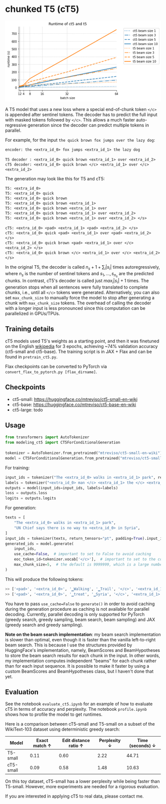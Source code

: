 # chunked T5 (cT5)

![Runtime of ct5 and t5 in seconds](./runtime_ct5_vs_t5.png)

A T5 model that uses a new loss where a special end-of-chunk token `</c>` is appended after sentinel tokens. 
The decoder has to predict the full input with masked tokens followed by `</c>`. 
This allows a much faster auto-regressive generation since the decoder can predict multiple tokens in parallel.

For example, for the input `the quick brown fox jumps over the lazy dog`:
```
encoder: the <extra_id_0> fox jumps <extra_id_1> the lazy dog

T5 decoder : <extra_id_0> quick brown <extra_id_1> over <extra_id_2>
cT5 decoder: <extra_id_0> quick brown </c> <extra_id_1> over </c> <extra_id_2>
```

The generation may look like this for T5 and cT5:
```
T5: <extra_id_0>
T5: <extra_id_0> quick
T5: <extra_id_0> quick brown
T5: <extra_id_0> quick brown <extra_id_1>
T5: <extra_id_0> quick brown <extra_id_1> over
T5: <extra_id_0> quick brown <extra_id_1> over <extra_id_2>
T5: <extra_id_0> quick brown <extra_id_1> over <extra_id_2> </s>

cT5: <extra_id_0> <pad> <extra_id_1> <pad> <extra_id_2> </s>
cT5: <extra_id_0> quick <pad> <extra_id_1> over <pad> <extra_id_2> </s>
cT5: <extra_id_0> quick brown <pad> <extra_id_1> over </c> <extra_id_2> </s>
cT5: <extra_id_0> quick brown </c> <extra_id_1> over </c> <extra_id_2> </s>
```

In the original T5, the decoder is called $n_s + 1 + \sum_i |s_i|$ times autoregressively, 
where $n_s$ is the number of sentinel tokens and $s_1,...,s_{n_s}$ are the predicted chunks. 
In contrast, cT5's decoder is called just $max_i |s_i| + 1$ times. 
The generation stops when all sentences were fully translated to complete chunks, i.e., until all `</c>` tokens were generated. 
Alternatively, you can also set `max_chunk_size` to manually force the model to stop after generating a chunk with `max_chunk_size` tokens.
The overhead of calling the decoder with a longer input is less pronounced since this computation can be parallelized in GPUs/TPUs.

## Training details

cT5 models used T5's weights as a starting point, and then it was finetuned on the 
English [wikipedia](https://huggingface.co/datasets/wikipedia) for 3 epochs, 
achieving ~74% validation accuracy (ct5-small and ct5-base).
The training script is in JAX + Flax and can be found in `pretrain_ct5.py`.

Flax checkpoints can be converted to PyTorch via `convert_flax_to_pytorch.py [flax_dirname]`.


## Checkpoints

- ct5-small: https://huggingface.co/mtreviso/ct5-small-en-wiki
- ct5-base: https://huggingface.co/mtreviso/ct5-base-en-wiki
- ct5-large: todo


## Usage

```python
from transformers import AutoTokenizer
from modeling_ct5 import CT5ForConditionalGeneration

tokenizer = AutoTokenizer.from_pretrained("mtreviso/ct5-small-en-wiki")
model = CT5ForConditionalGeneration.from_pretrained("mtreviso/ct5-small-en-wiki")
```

For training:

```python
input_ids = tokenizer("The <extra_id_0> walks in <extra_id_1> park", return_tensors="pt").input_ids
labels = tokenizer("<extra_id_0> man </c> <extra_id_1> the </c> <extra_id_2>", return_tensors="pt").input_ids
outputs = model(input_ids=input_ids, labels=labels)
loss = outputs.loss
logits = outputs.logits
```

For generation:

```python
texts = [
    "The <extra_id_0> walks in <extra_id_1> park",
    "UN Chief says there is no way to <extra_id_0> in Syria",
]
input_ids = tokenizer(texts, return_tensors="pt", padding=True).input_ids
generated_ids = model.generate(
    input_ids, 
    use_cache=False,  # important to set to False to avoid caching
    eoc_token_id=tokenizer.vocab['</c>'],  # important to set to the correct end-of-chunk id
    max_chunk_size=5,  # the default is 9999999, which is a large number
)
```

This will produce the following tokens:
```python
>> ['<pad>', '<extra_id_0>', '▁Walking', '▁Trail', '</c>', '<extra_id_1>', '▁the', '</c>', '<extra_id_2>', '</s>']
>> ['<pad>', '<extra_id_0>', '▁treat', '▁Syria', '</c>', '<extra_id_1>', '</s>', '<pad>', '<pad>', '<pad>']
```

You have to pass `use_cache=False` to `generate()` in order to avoid caching during the generation procedure as caching is not available for parallel decoding. 
Currently, parallel decoding is only supported for PyTorch (greedy search, greedy sampling, beam search, beam sampling) and JAX (greedy search and greedy sampling).

**Note on the beam search implementation**: my beam search implementation is slower than optimal, even though it is faster than the vanilla left-to-right beam search.
This is because I use the structures provided by HuggingFace's implementation, namely, BeamScores and BeamHypotheses to store the beam search results for each chunk in the input.
In other words, my implementation computes independent "beams" for each chunk rather than for each input sequence.
It is possible to make it faster by using a custom BeamScores and BeamHypotheses class, but I haven't done that yet. 


## Evaluation

See the notebook `evaluate_ct5.ipynb` for an example of how to evaluate cT5 in terms of accuracy and perplexity.
The notebook `profile.ipynb` shows how to profile the model to get runtimes.

Here is a comparison between cT5-small and T5-small on a subset of the WikiText-103 dataset using deterministic greedy search:

| Model | Exact match ↑ | Edit distance ratio ↑ | Perplexity ↓ | Time (seconds) ↓ |
|-------|---------------|----------------------|--------------|-----------------|
| T5-small | 0.11          | 0.60                 | 2.22         | 44.71           |
| cT5-small | 0.09          | 0.58                 | 1.48         | 10.63           |

On this toy dataset, cT5-small has a lower perplexity while being faster than T5-small. However, more experiments are needed for a rigorous evaluation.

If you are interested in applying cT5 to real data, please contact me.
